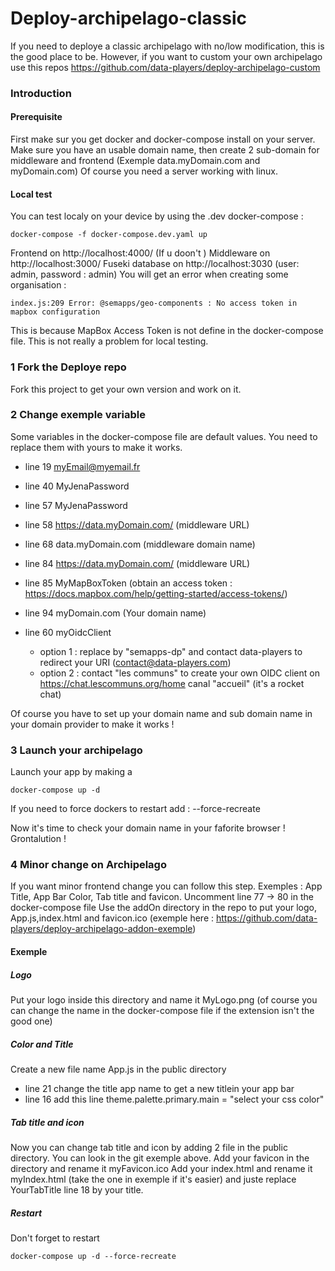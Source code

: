# Deploy-archipelago-classic

If you need to deploye a classic archipelago with no/low modification, this is the good place to be.
However, if you want to custom your own archipelago use this repos https://github.com/data-players/deploy-archipelago-custom

### Introduction

#### Prerequisite

First make sur you get docker and docker-compose install on your server.
Make sure you have an usable domain name, then create 2 sub-domain for middleware and frontend (Exemple data.myDomain.com and myDomain.com)
Of course you need a server working with linux.

#### Local test

You can test localy on your device by using the .dev docker-compose : 
```
docker-compose -f docker-compose.dev.yaml up
```
Frontend on http://localhost:4000/ (If u doon't )
Middleware on http://localhost:3000/
Fuseki database on http://localhost:3030 (user: admin, password : admin)
You will get an error when creating some organisation :
```
index.js:209 Error: @semapps/geo-components : No access token in mapbox configuration
```
This is because MapBox Access Token is not define in the docker-compose file. This is not really a problem for local testing.

### 1 Fork the Deploye repo

Fork this project to get your own version and work on it.

### 2 Change exemple variable

Some variables in the docker-compose file are default values. You need to replace them with yours to make it works.
- line 19 myEmail@myemail.fr
- line 40 MyJenaPassword
- line 57 MyJenaPassword
- line 58 https://data.myDomain.com/ (middleware URL)
- line 68 data.myDomain.com (middleware domain name)
- line 84 https://data.myDomain.com/ (middleware URL)
- line 85 MyMapBoxToken (obtain an access token : https://docs.mapbox.com/help/getting-started/access-tokens/)
- line 94 myDomain.com (Your domain name)

- line 60 myOidcClient 
  - option 1 : replace by "semapps-dp" and contact data-players to redirect your URI (contact@data-players.com)
  - option 2 : contact "les communs" to create your own OIDC client on https://chat.lescommuns.org/home canal "accueil" (it's a rocket chat)

Of course you have to set up your domain name and sub domain name in your domain provider to make it works !

### 3 Launch your archipelago

Launch your app by making a 

```
docker-compose up -d
```

If you need to force dockers to restart add : --force-recreate

Now it's time to check your domain name in your faforite browser !
Grontalution !

### 4 Minor change on Archipelago

If you want minor frontend change you can follow this step. Exemples : App Title, App Bar Color, Tab title and favicon.
Uncomment line 77 -> 80 in the docker-compose file 
Use the addOn directory in the repo to put your logo, App.js,index.html and favicon.ico (exemple here : https://github.com/data-players/deploy-archipelago-addon-exemple)

#### Exemple

##### Logo
Put your logo inside this directory and name it MyLogo.png (of course you can change the name in the docker-compose file if the extension isn't the good one)

##### Color and Title
Create a new file name App.js in the public directory
- line 21 change the title app name to get a new titlein your app bar
- line 16 add this line theme.palette.primary.main = "select your css color"

##### Tab title and icon
Now you can change tab title and icon by adding 2 file in the public directory. You can look in the git exemple above.
Add your favicon in the directory and rename it myFavicon.ico
Add your index.html and rename it myIndex.html (take the one in exemple if it's easier) and juste replace YourTabTitle line 18 by your title.

##### Restart
Don't forget to restart
```
docker-compose up -d --force-recreate
```
